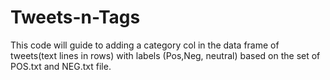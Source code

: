 # Tweets-n-Tags
This code will guide to adding a category col in the data frame of tweets(text lines in rows) with labels (Pos,Neg, neutral) based on the set of POS.txt and NEG.txt file.
